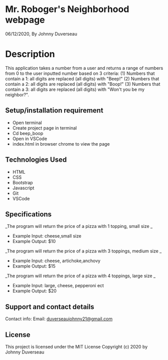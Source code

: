 # Mr. Roboger's Neighborhood webpage  
 06/12/2020, By Johnny Duverseau
# Description
This application takes a number from a user and returns a range of numbers from 0 to the user inputted number based on 3 criteria: (1) Numbers that contain a 1: all digits are replaced (all digits) with "Beep!"
 (2) Numbers that contain a 2: all digits are replaced (all digits) with "Boop!"
 (3) Numbers that contain a 3: all digits are replaced (all digits) with "Won't you be my neighbor?".

## Setup/installation requirement
- Open terminal
- Create project page in terminal
- Cd beep_boop
- Open in VSCode 
- index.html in browser chrome to view the page 
## Technologies Used
- HTML
- CSS
- Bootstrap
- Javascript 
- Git
- VSCode

## Specifications

_The program will return the price of a pizza with 1 topping, small size _
* Example Input: cheese,small size
* Example Output: $10

_The program will return the price of a pizza with 3 toppings, medium size _
* Example Input: cheese, artichoke,anchovy
* Example Output: $15

_The program will return the price of a pizza with 4 toppings, large size _
* Example Input: large, cheese, pepperoni ect 
* Example Output: $20


## Support and contact details
Contact info: Email: duverseaujohnny21@gmail.com

## License
This project is licensed under the MIT License 
Copyright (c)  2020 by Johnny Duverseau